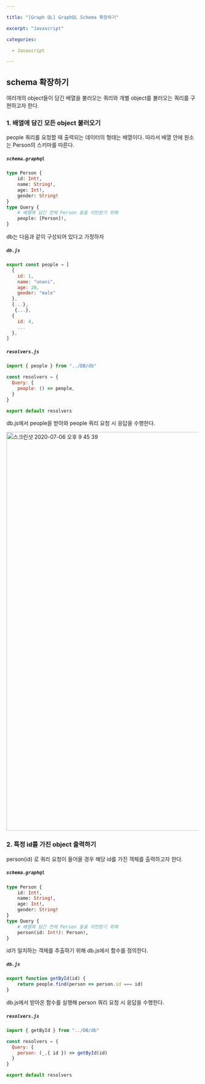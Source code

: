 ```yaml
---

title: "[Graph QL] GraphQL Schema 확장하기"

excerpt: "Javascript"

categories:

  - Javascript

---
```




## schema 확장하기

여러개의 object들이 담긴 배열을 불러오는 쿼리와 개별 object를 불러오는 쿼리를 구현하고자 한다. 



###  1. 배열에 담긴 모든 object 불러오기

people 쿼리를 요청할 때 출력되는 데이터의 형태는 배열이다. 따라서 배열 안에 원소는 Person의 스키마를 따른다. 

##### `schema.graphql`

```graphql
type Person {
    id: Int!,
    name: String!,
    age: Int!,
    gender: String!
}
type Query {
    # 배열에 담긴 전체 Person 들을 리턴받기 위해
    people: [Person]!,
}
```



db는 다음과 같이 구성되어 있다고 가정하자

##### `db.js`

```javascript
export const people = [
  {
    id: 1,
    name: "unani",
    age: 28,
    gender: "male"
  },
  {...},
   {...},
  {
    id: 4,
    ...
  },
]
```



##### `resolvers.js`

```javascript
import { people } from "../DB/db"

const resolvers = {
  Query: {
    people: () => people,
  }
}

export default resolvers
```

db.js에서 people을 받아와 people 쿼리 요청 시 응답을 수행한다. 

<img width="1043" alt="스크린샷 2020-07-06 오후 9 45 39" src="https://user-images.githubusercontent.com/53211781/86594557-33201780-bfd2-11ea-8d30-41286db4b229.png">



### 2. 특정 id를 가진 object 출력하기

person(id) 로 쿼리 요청이 들어올 경우 해당 id를 가진 객체를 출력하고자 한다. 

##### `schema.graphql`

```graphql
type Person {
    id: Int!,
    name: String!,
    age: Int!,
    gender: String!
}
type Query {
    # 배열에 담긴 전체 Person 들을 리턴받기 위해
    person(id: Int!): Person!,
}
```



id가 일치하는 객체를 추출하기 위해 db.js에서 함수를 정의한다. 

##### `db.js`

```javascript
export function getById(id) {
    return people.find(person => person.id === id)
}
```



db.js에서 받아온 함수를 실행해 person 쿼리 요청 시 응답을 수행한다. 

##### `resolvers.js`

```javascript
import { getById } from "../DB/db"

const resolvers = {
  Query: {
    person: (_,{ id }) => getById(id)
  }
}

export default resolvers
```

